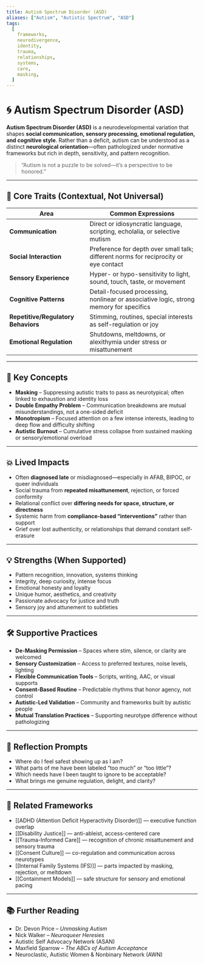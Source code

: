 ```yaml
---
title: Autism Spectrum Disorder (ASD)
aliases: ["Autism", "Autistic Spectrum", "ASD"]
tags:
  [
    frameworks,
    neurodivergence,
    identity,
    trauma,
    relationships,
    systems,
    care,
    masking,
  ]
---
```


<!-- @format -->

# 🌀 Autism Spectrum Disorder (ASD)

**Autism Spectrum Disorder (ASD)** is a neurodevelopmental variation that shapes **social communication, sensory processing, emotional regulation, and cognitive style**. Rather than a deficit, autism can be understood as a distinct **neurological orientation**—often pathologized under normative frameworks but rich in depth, sensitivity, and pattern recognition.

> “Autism is not a puzzle to be solved—it’s a perspective to be honored.”

---

## 🧠 Core Traits (Contextual, Not Universal)

| Area                                | Common Expressions                                                                     |
| ----------------------------------- | -------------------------------------------------------------------------------------- |
| **Communication**                   | Direct or idiosyncratic language, scripting, echolalia, or selective mutism            |
| **Social Interaction**              | Preference for depth over small talk; different norms for reciprocity or eye contact   |
| **Sensory Experience**              | Hyper- or hypo-sensitivity to light, sound, touch, taste, or movement                  |
| **Cognitive Patterns**              | Detail-focused processing, nonlinear or associative logic, strong memory for specifics |
| **Repetitive/Regulatory Behaviors** | Stimming, routines, special interests as self-regulation or joy                        |
| **Emotional Regulation**            | Shutdowns, meltdowns, or alexithymia under stress or misattunement                     |

---

## 🧩 Key Concepts

- **Masking** – Suppressing autistic traits to pass as neurotypical; often linked to exhaustion and identity loss
- **Double Empathy Problem** – Communication breakdowns are mutual misunderstandings, not a one-sided deficit
- **Monotropism** – Focused attention on a few intense interests, leading to deep flow and difficulty shifting
- **Autistic Burnout** – Cumulative stress collapse from sustained masking or sensory/emotional overload

---

## 💥 Lived Impacts

- Often **diagnosed late** or misdiagnosed—especially in AFAB, BIPOC, or queer individuals
- Social trauma from **repeated misattunement**, rejection, or forced conformity
- Relational conflict over **differing needs for space, structure, or directness**
- Systemic harm from **compliance-based “interventions”** rather than support
- Grief over lost authenticity, or relationships that demand constant self-erasure

---

## 💡 Strengths (When Supported)

- Pattern recognition, innovation, systems thinking
- Integrity, deep curiosity, intense focus
- Emotional honesty and loyalty
- Unique humor, aesthetics, and creativity
- Passionate advocacy for justice and truth
- Sensory joy and attunement to subtleties

---

## 🛠 Supportive Practices

- **De-Masking Permission** – Spaces where stim, silence, or clarity are welcomed
- **Sensory Customization** – Access to preferred textures, noise levels, lighting
- **Flexible Communication Tools** – Scripts, writing, AAC, or visual supports
- **Consent-Based Routine** – Predictable rhythms that honor agency, not control
- **Autistic-Led Validation** – Community and frameworks built by autistic people
- **Mutual Translation Practices** – Supporting neurotype difference without pathologizing

---

## 💬 Reflection Prompts

- Where do I feel safest showing up as I am?
- What parts of me have been labeled “too much” or “too little”?
- Which needs have I been taught to ignore to be acceptable?
- What brings me genuine regulation, delight, and clarity?

---

## 🔗 Related Frameworks

- [[ADHD (Attention Deficit Hyperactivity Disorder)]] — executive function overlap
- [[Disability Justice]] — anti-ableist, access-centered care
- [[Trauma-Informed Care]] — recognition of chronic misattunement and sensory trauma
- [[Consent Culture]] — co-regulation and communication across neurotypes
- [[Internal Family Systems (IFS)]] — parts impacted by masking, rejection, or meltdown
- [[Containment Models]] — safe structure for sensory and emotional pacing

---

## 📚 Further Reading

- Dr. Devon Price – _Unmasking Autism_
- Nick Walker – _Neuroqueer Heresies_
- Autistic Self Advocacy Network (ASAN)
- Maxfield Sparrow – _The ABCs of Autism Acceptance_
- Neuroclastic, Autistic Women & Nonbinary Network (AWN)
